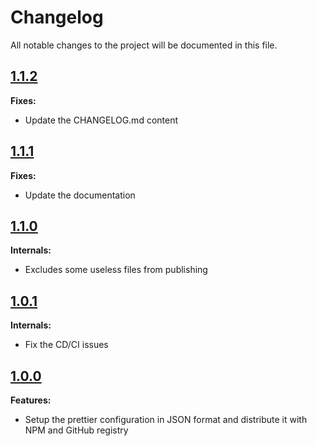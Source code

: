 # Changelog

All notable changes to the project will be documented in this file.

## [1.1.2](https://github.com/giotramu/prettier-config/releases/tag/1.1.2)

**Fixes:**

- Update the CHANGELOG.md content

## [1.1.1](https://github.com/giotramu/prettier-config/releases/tag/1.1.1)

**Fixes:**

- Update the documentation

## [1.1.0](https://github.com/giotramu/prettier-config/releases/tag/1.1.0)

**Internals:**

- Excludes some useless files from publishing

## [1.0.1](https://github.com/giotramu/prettier-config/releases/tag/1.0.1)

**Internals:**

- Fix the CD/CI issues

## [1.0.0](https://github.com/giotramu/prettier-config/releases/tag/1.0.0)

**Features:**

- Setup the prettier configuration in JSON format and distribute it with NPM and GitHub registry
